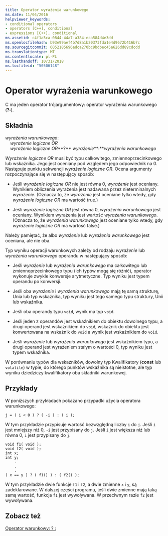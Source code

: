 ```yaml
---
title: Operator wyrażenia warunkowego
ms.date: 11/04/2016
helpviewer_keywords:
- conditional operators
- operators [C++], conditional
- expressions [C++], conditional
ms.assetid: c4f1a5ca-0844-44a7-a384-eca584d4e3dd
ms.openlocfilehash: b93e99aef4b7d8a1b20373fda1e4d9672b416b7c
ms.sourcegitcommit: 6052185696adca270bc9bdbec45a626dd89cdcdd
ms.translationtype: MT
ms.contentlocale: pl-PL
ms.lasthandoff: 10/31/2018
ms.locfileid: "50506148"
---
```

# <a name="conditional-expression-operator"></a>Operator wyrażenia warunkowego

C ma jeden operator trójargumentowy: operator wyrażenia warunkowego (**?:**).

## <a name="syntax"></a>Składnia

*wyrażenia warunkowego*:<br/>
&nbsp;&nbsp;&nbsp;&nbsp;*wyrażenie logiczne OR*<br/>
&nbsp;&nbsp;&nbsp;&nbsp;*wyrażenie logiczne OR***?**  *wyrażenie***:***wyrażenia warunkowego*

*Wyrażenie logiczne OR* musi być typu całkowitego, zmiennoprzecinkowego lub wskaźnika. Jego jest oceniany pod względem jego odpowiednik na 0. Następuje punktu sekwencji *wyrażenie logiczne OR*. Ocena argumenty rozpoczynające się w następujący sposób:

- Jeśli *wyrażenie logiczne OR* nie jest równa 0, *wyrażenie* jest oceniany. Wynikiem obliczenia wyrażenia jest nadawana przez nieterminalnych *wyrażenie*. (Oznacza to, że *wyrażenie* jest oceniane tylko wtedy, gdy *wyrażenie logiczne OR* ma wartość true.)

- Jeśli *wyrażenie logiczne OR* jest równa 0, *wyrażenia warunkowego* jest oceniany. Wynikiem wyrażenia jest wartość *wyrażenia warunkowego*. (Oznacza to, że *wyrażenia warunkowego* jest oceniane tylko wtedy, gdy *wyrażenie logiczne OR* ma wartość false.)

Należy pamiętać, że albo *wyrażenie* lub *wyrażenia warunkowego* jest oceniana, ale nie oba.

Typ wyniku operacji warunkowych zależy od rodzaju *wyrażenie* lub *wyrażenia warunkowego* operandu w następujący sposób:

- Jeśli *wyrażenie* lub *wyrażenia warunkowego* ma całkowitego lub zmiennoprzecinkowego typu (ich typów mogą się różnić), operator wykonuje zwykle konwersje arytmetyczne. Typ wyniku jest typem operandu po konwersji.

- Jeśli oba *wyrażenie* i *wyrażenia warunkowego* mają tę samą strukturę, Unia lub typ wskaźnika, typ wyniku jest tego samego typu struktury, Unii lub wskaźnika.

- Jeśli oba operandy typu `void`, wynik ma typ `void`.

- Jeśli jeden z operandów jest wskaźnikiem do obiektu dowolnego typu, a drugi operand jest wskaźnikiem do `void`, wskaźnik do obiektu jest konwertowana na wskaźnik do `void` a wynik jest wskaźnikiem do `void`.

- Jeśli *wyrażenie* lub *wyrażenia warunkowego* jest wskaźnikiem typu, a drugi operand jest wyrażeniem stałym o wartości 0, typ wyniku jest typem wskaźnika.

W porównaniu typów dla wskaźników, dowolny typ Kwalifikatory (**const** lub `volatile`) w typie, do którego punktów wskaźnika są nieistotne, ale typ wyniku dziedziczy kwalifikatory oba składniki warunkowej.

## <a name="examples"></a>Przykłady

W poniższych przykładach pokazano przypadki użycia operatora warunkowego:

```
j = ( i < 0 ) ? ( -i ) : ( i );
```

W tym przykładzie przypisuje wartość bezwzględną liczby `i` do `j`. Jeśli `i` jest mniejszy niż 0, `-i` jest przypisany do `j`. Jeśli `i` jest większa niż lub równa 0, `i` jest przypisany do `j`.

```
void f1( void );
void f2( void );
int x;
int y;
    .
    .
    .
( x == y ) ? ( f1() ) : ( f2() );
```

W tym przykładzie dwie funkcje `f1` i `f2`, a dwie zmienne `x` i `y`, są zadeklarowane. W dalszej części programu, jeśli dwie zmienne mają taką samą wartość, funkcja `f1` jest wywoływana. W przeciwnym razie `f2` jest wywoływana.

## <a name="see-also"></a>Zobacz też

[Operator warunkowy: ? :](../cpp/conditional-operator-q.md)